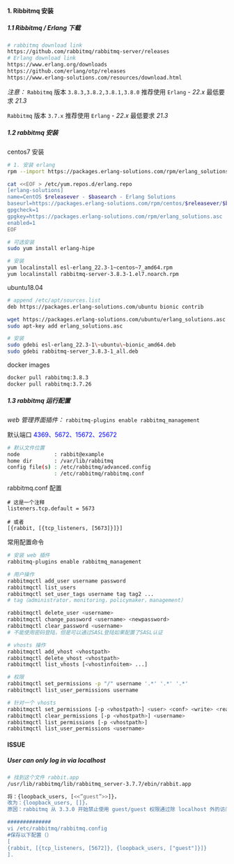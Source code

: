 #### 1. Ribbitmq 安装

##### 1.1 Ribbitmq / Erlang 下载

```bash
# rabbitmq download link
https://github.com/rabbitmq/rabbitmq-server/releases
# Erlang download link
https://www.erlang.org/downloads
https://github.com/erlang/otp/releases
https://www.erlang-solutions.com/resources/download.html
```

*注意：*  `Rabbitmq` 版本 `3.8.3,3.8.2,3.8.1,3.8.0` 推荐使用 `Erlang` - *22.x* 最低要求 *21.3*

  `Rabbitmq` 版本 `3.7.x` 推荐使用 `Erlang` - *22.x* 最低要求 *21.3*

##### 1.2 rabbitmq 安装

 centos7 安装

```bash
# 1. 安装 erlang
rpm --import https://packages.erlang-solutions.com/rpm/erlang_solutions.asc

cat <<EOF > /etc/yum.repos.d/erlang.repo
[erlang-solutions]
name=CentOS $releasever - $basearch - Erlang Solutions
baseurl=https://packages.erlang-solutions.com/rpm/centos/$releasever/$basearch
gpgcheck=1
gpgkey=https://packages.erlang-solutions.com/rpm/erlang_solutions.asc
enabled=1
EOF

# 可选安装
sudo yum install erlang-hipe

# 安装
yum localinstall esl-erlang_22.3-1~centos~7_amd64.rpm
yum localinstall rabbitmq-server-3.8.3-1.el7.noarch.rpm
```

ubuntu18.04

```bash
# append /etc/apt/sources.list
deb https://packages.erlang-solutions.com/ubuntu bionic contrib

wget https://packages.erlang-solutions.com/ubuntu/erlang_solutions.asc
sudo apt-key add erlang_solutions.asc

# 安装
sudo gdebi esl-erlang_22.3-1\~ubuntu\~bionic_amd64.deb
sudo gdebi rabbitmq-server_3.8.3-1_all.deb
```

docker images

```bash
docker pull rabbitmq:3.8.3
docker pull rabbitmq:3.7.26
```

##### 1.3 rabbitmq 运行配置

*web 管理界面插件：* `rabbitmq-plugins enable rabbitmq_management`

默认端口 <font color="blue">4369、5672、15672、25672</font>

```bash
# 默认文件位置
node           : rabbit@example
home dir       : /var/lib/rabbitmq
config file(s) : /etc/rabbitmq/advanced.config
               : /etc/rabbitmq/rabbitmq.conf
```

rabbitmq.conf 配置

```
# 这是一个注释
listeners.tcp.default = 5673

# 或者
[{rabbit, [{tcp_listeners, [5673]}]}]
```

常用配置命令

```bash
# 安装 web 插件
rabbitmq-plugins enable rabbitmq_management

# 用户操作
rabbitmqctl add_user username password
rabbitmqctl list_users
rabbitmqctl set_user_tags username tag tag2 ...
# tag（administrator，monitoring，policymaker，management）

rabbitmqctl delete_user <username>
rabbitmqctl change_password <username> <newpassword>
rabbitmqctl clear_password <username>
# 不能使用密码登陆，但是可以通过SASL登陆如果配置了SASL认证

# vhosts 操作
rabbitmqctl add_vhost <vhostpath>
rabbitmqctl delete_vhost <vhostpath>
rabbitmqctl list_vhosts [<vhostinfoitem> ...]

# 权限
rabbitmqctl set_permissions -p "/" username '.*' '.*' '.*'
rabbitmqctl list_user_permissions username

# 针对一个 vhosts
rabbitmqctl set_permissions [-p <vhostpath>] <user> <conf> <write> <read>
rabbitmqctl clear_permissions [-p <vhostpath>] <username>
rabbitmqctl list_permissions [-p <vhostpath>]
rabbitmqctl list_user_permissions <username>
```

#### ISSUE

##### User can only log in via localhost

```bash
# 找到这个文件 rabbit.app
/usr/lib/rabbitmq/lib/rabbitmq_server-3.7.7/ebin/rabbit.app

将：{loopback_users, [<<”guest”>>]}，
改为：{loopback_users, []}，
原因：rabbitmq 从 3.3.0 开始禁止使用 guest/guest 权限通过除 localhost 外的访问

##############
vi /etc/rabbitmq/rabbitmq.config
#保存以下配置（）
[
{rabbit, [{tcp_listeners, [5672]}, {loopback_users, ["guest"]}]}
].
```


